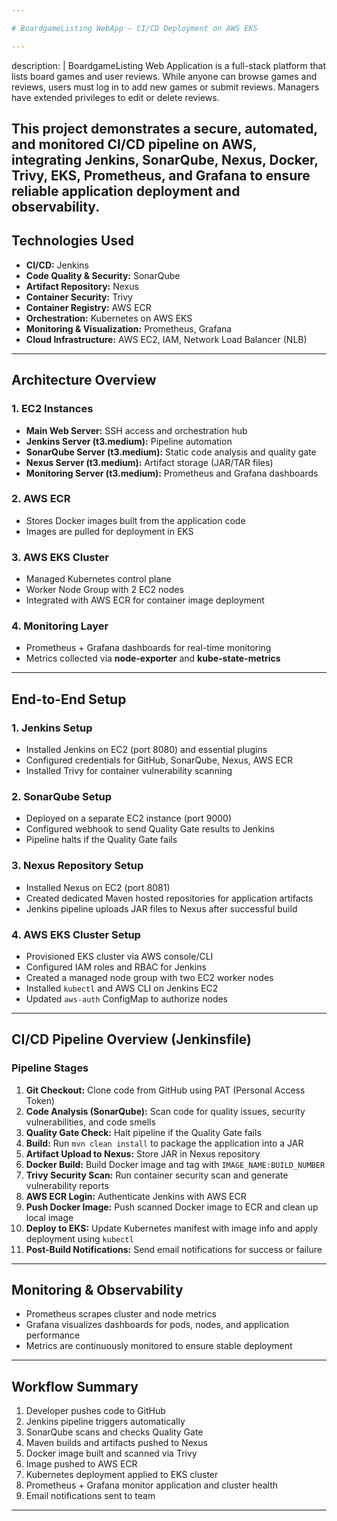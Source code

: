```yaml
---

# BoardgameListing WebApp – CI/CD Deployment on AWS EKS

---
```

description: |
  BoardgameListing Web Application is a full-stack platform that lists board games and user reviews. 
  While anyone can browse games and reviews, users must log in to add new games or submit reviews. 
  Managers have extended privileges to edit or delete reviews.

  This project demonstrates a secure, automated, and monitored CI/CD pipeline on AWS, 
  integrating Jenkins, SonarQube, Nexus, Docker, Trivy, EKS, Prometheus, and Grafana 
  to ensure reliable application deployment and observability.
---

## Technologies Used

* **CI/CD:** Jenkins
* **Code Quality & Security:** SonarQube
* **Artifact Repository:** Nexus
* **Container Security:** Trivy
* **Container Registry:** AWS ECR
* **Orchestration:** Kubernetes on AWS EKS
* **Monitoring & Visualization:** Prometheus, Grafana
* **Cloud Infrastructure:** AWS EC2, IAM, Network Load Balancer (NLB)

---

## Architecture Overview

### 1. EC2 Instances

* **Main Web Server:** SSH access and orchestration hub
* **Jenkins Server (t3.medium):** Pipeline automation
* **SonarQube Server (t3.medium):** Static code analysis and quality gate
* **Nexus Server (t3.medium):** Artifact storage (JAR/TAR files)
* **Monitoring Server (t3.medium):** Prometheus and Grafana dashboards

### 2. AWS ECR

* Stores Docker images built from the application code
* Images are pulled for deployment in EKS

### 3. AWS EKS Cluster

* Managed Kubernetes control plane
* Worker Node Group with 2 EC2 nodes
* Integrated with AWS ECR for container image deployment

### 4. Monitoring Layer

* Prometheus + Grafana dashboards for real-time monitoring
* Metrics collected via **node-exporter** and **kube-state-metrics**

---

## End-to-End Setup

### 1. Jenkins Setup

* Installed Jenkins on EC2 (port 8080) and essential plugins
* Configured credentials for GitHub, SonarQube, Nexus, AWS ECR
* Installed Trivy for container vulnerability scanning

### 2. SonarQube Setup

* Deployed on a separate EC2 instance (port 9000)
* Configured webhook to send Quality Gate results to Jenkins
* Pipeline halts if the Quality Gate fails

### 3. Nexus Repository Setup

* Installed Nexus on EC2 (port 8081)
* Created dedicated Maven hosted repositories for application artifacts
* Jenkins pipeline uploads JAR files to Nexus after successful build

### 4. AWS EKS Cluster Setup

* Provisioned EKS cluster via AWS console/CLI
* Configured IAM roles and RBAC for Jenkins
* Created a managed node group with two EC2 worker nodes
* Installed `kubectl` and AWS CLI on Jenkins EC2
* Updated `aws-auth` ConfigMap to authorize nodes

---

## CI/CD Pipeline Overview (Jenkinsfile)

### Pipeline Stages

1. **Git Checkout:** Clone code from GitHub using PAT (Personal Access Token)
2. **Code Analysis (SonarQube):** Scan code for quality issues, security vulnerabilities, and code smells
3. **Quality Gate Check:** Halt pipeline if the Quality Gate fails
4. **Build:** Run `mvn clean install` to package the application into a JAR
5. **Artifact Upload to Nexus:** Store JAR in Nexus repository
6. **Docker Build:** Build Docker image and tag with `IMAGE_NAME:BUILD_NUMBER`
7. **Trivy Security Scan:** Run container security scan and generate vulnerability reports
8. **AWS ECR Login:** Authenticate Jenkins with AWS ECR
9. **Push Docker Image:** Push scanned Docker image to ECR and clean up local image
10. **Deploy to EKS:** Update Kubernetes manifest with image info and apply deployment using `kubectl`
11. **Post-Build Notifications:** Send email notifications for success or failure

---

## Monitoring & Observability

* Prometheus scrapes cluster and node metrics
* Grafana visualizes dashboards for pods, nodes, and application performance
* Metrics are continuously monitored to ensure stable deployment

---

## Workflow Summary

1. Developer pushes code to GitHub
2. Jenkins pipeline triggers automatically
3. SonarQube scans and checks Quality Gate
4. Maven builds and artifacts pushed to Nexus
5. Docker image built and scanned via Trivy
6. Image pushed to AWS ECR
7. Kubernetes deployment applied to EKS cluster
8. Prometheus + Grafana monitor application and cluster health
9. Email notifications sent to team

---
